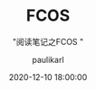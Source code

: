 ---
layout:     post
title:      "FCOS"
subtitle:   " \"阅读笔记之FCOS \""
date:       2020-12-10 18:00:00
author:     "paulikarl"
header-img: "img/post-bg-2015.jpg"
catalog: true
tags:
    - object detection
    - fcos
    - single stage
---
